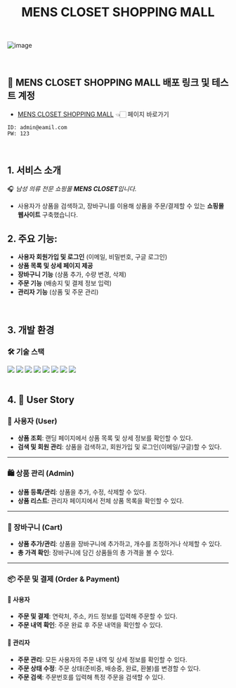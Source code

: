 <h1 align="center">MENS CLOSET SHOPPING MALL</h1>

</br>

![image](https://github.com/user-attachments/assets/50a063d5-148e-4ab9-a0b4-a5682cd59831)

</br>

## 💫 MENS CLOSET SHOPPING MALL 배포 링크 및 테스트 계정

- [MENS CLOSET SHOPPING MALL](https://www.feelmyrhythm.com](https://mens-closet.netlify.app/) '바로가기') 👈🏻 페이지 바로가기

```수정하기
ID: admin@eamil.com
PW: 123
```

<br>

## 1. 서비스 소개

🎧 <em>남성 의류 전문 쇼핑몰 <strong>MENS CLOSET</strong>입니다.</em>
- 사용자가 상품을 검색하고, 장바구니를 이용해 상품을 주문/결제할 수 있는 **쇼핑몰 웹사이트** 구축했습니다.
  

## 2. 주요 기능:
- **사용자 회원가입 및 로그인** (이메일, 비밀번호, 구글 로그인)
- **상품 목록 및 상세 페이지 제공**
- **장바구니 기능** (상품 추가, 수량 변경, 삭제)
- **주문 기능** (배송지 및 결제 정보 입력)
- **관리자 기능** (상품 및 주문 관리)

<br>

## 3. 개발 환경

### 🛠 기술 스택

<div>
    <img src="https://img.shields.io/badge/React-grey?style=for-the-badge&logo=React&logoColor=61DAFB"/>
    <img src="https://img.shields.io/badge/Redux--Thunk-grey?style=for-the-badge&logo=Redux&logoColor=764ABC"/>
    <img src="https://img.shields.io/badge/Redux Toolkit-grey?style=for-the-badge&logo=Redux&logoColor=764ABC"/>
    <img src="https://img.shields.io/badge/MongoDB-grey?style=for-the-badge&logo=MongoDB&logoColor=47A248"/>
    <img src="https://img.shields.io/badge/Mongoose-grey?style=for-the-badge&logo=Node.js&logoColor=green"/>
    <img src="https://img.shields.io/badge/Glitch-grey?style=for-the-badge&logo=Glitch&logoColor=33FFFA"/>
    <img src="https://img.shields.io/badge/Netlify-grey?style=for-the-badge&logo=Netlify&logoColor=00C7B7"/>
    <img src="https://img.shields.io/badge/GitHub Actions-grey?style=for-the-badge&logo=GitHub Actions&logoColor=2088FF"/>
</div>

<br>

## 4. 📖 User Story

### 👤 사용자 (User)
- **상품 조회**: 랜딩 페이지에서 상품 목록 및 상세 정보를 확인할 수 있다.
- **검색 및 회원 관리**: 상품을 검색하고, 회원가입 및 로그인(이메일/구글)할 수 있다.

---

### 🛍️ 상품 관리 (Admin)
- **상품 등록/관리**: 상품을 추가, 수정, 삭제할 수 있다.
- **상품 리스트**: 관리자 페이지에서 전체 상품 목록을 확인할 수 있다.

---

### 🛒 장바구니 (Cart)
- **상품 추가/관리**: 상품을 장바구니에 추가하고, 개수를 조정하거나 삭제할 수 있다.
- **총 가격 확인**: 장바구니에 담긴 상품들의 총 가격을 볼 수 있다.

---

### 📦 주문 및 결제 (Order & Payment)

#### 🔹 사용자
- **주문 및 결제**: 연락처, 주소, 카드 정보를 입력해 주문할 수 있다.
- **주문 내역 확인**: 주문 완료 후 주문 내역을 확인할 수 있다.

#### 🔹 관리자
- **주문 관리**: 모든 사용자의 주문 내역 및 상세 정보를 확인할 수 있다.
- **주문 상태 수정**: 주문 상태(준비중, 배송중, 완료, 환불)를 변경할 수 있다.
- **주문 검색**: 주문번호를 입력해 특정 주문을 검색할 수 있다.



